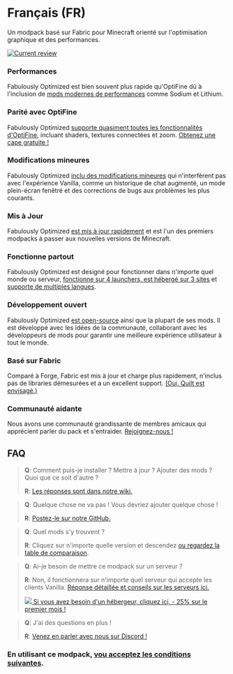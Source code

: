 # Français (FR)

Un modpack basé sur Fabric pour Minecraft orienté sur l'optimisation graphique et des performances. 

[![Current review](https://img.youtube.com/vi/bb8G9X5Q_4I/maxresdefault.jpg)](https://www.youtube.com/watch?v=bb8G9X5Q_4I)

### Performances

Fabulously Optimized est bien souvent plus rapide qu'OptiFine dû à l'inclusion de [mods modernes de performances][1] comme Sodium et Lithium.

### Parité avec OptiFine

Fabulously Optimized [supporte quasiment toutes les fonctionnalités d'OptiFine][2], incluant shaders, textures connectées et zoom. [Obtenez une cape gratuite !][3]

### Modifications mineures

Fabulously Optimized [inclu des modifications mineures][4] qui n'interfèrent pas avec l'expérience Vanilla, comme un historique de chat augmenté, un mode plein-écran fenêtré et des corrections de bugs aux problèmes les plus courants.

### Mis à Jour

Fabulously Optimized [est mis à jour rapidement][5] et est l'un des premiers modpacks à passer aux nouvelles versions de Minecraft.

### Fonctionne partout

Fabulously Optimized est designé pour fonctionner dans n'importe quel monde ou serveur, [fonctionne sur 4 launchers, est hébergé sur 3 sites][6] et [supporte de multiples langues][7].

### Développement ouvert

Fabulously Optimized [est open-source][8] ainsi que la plupart de ses mods. Il est développé avec les idées de la communauté, collaborant avec les développeurs de mods pour garantir une meilleure expérience utilisateur à tout le monde.

### Basé sur Fabric

Comparé à Forge, Fabric est mis à jour et charge plus rapidement, n'inclus pas de libraries démesurées et a un excellent support. [(Oui, Quilt est envisagé.)][9]

### Communauté aidante

Nous avons une communauté grandissante de membres amicaux qui apprécient parler du pack et s'entraider. [Rejoignez-nous !][10]

## FAQ

> **Q**: Comment puis-je installer ? Mettre à jour ? Ajouter des mods ? Quoi que ce soit d'autre ?
> 
> **R**: [Les réponses sont dans notre wiki.][11]


> **Q**: Quelque chose ne va pas ! Vous devriez ajouter quelque chose !
> 
> **R**: [Postez-le sur notre GitHub.][8]


> **Q**: Quel mods s'y trouvent ? 
> 
> **R**: Cliquez sur n'importe quelle version et descendez [ou regardez la table de comparaison][12].


> **Q**: Ai-je besoin de mettre ce modpack sur un serveur ?
> 
> **R**: Non, il fonctionnera sur n'importe quel serveur qui accepte les clients Vanilla. [Réponse détaillée et conseils sur les serveurs ici.][13] 
> 
> [![](https://i.ibb.co/gr9mSxW/image.png) Si vous avez besoin d'un hébergeur, cliquez ici, - 25% sur le premier mois !][14]


> **Q**: J'ai des questions en plus !
> 
> **R**: [Venez en parler avec nous sur Discord !][10]

### En utilisant ce modpack, [vou acceptez les conditions suivantes][15].

[1]: https://github.com/Fabulously-Optimized/fabulously-optimized/blob/main/INCLUDED-MODS.md#smooth
[2]: https://fabulously-optimized.gitbook.io/modpack/readme/give-up-optifine
[3]: https://fabulously-optimized.gitbook.io/modpack/readme/free-cape
[4]: https://github.com/Fabulously-Optimized/fabulously-optimized/blob/main/INCLUDED-MODS.md#functional
[5]: https://github.com/Fabulously-Optimized/fabulously-optimized/blob/main/CHANGELOG.md
[6]: https://github.com/Fabulously-Optimized/fabulously-optimized#downloads
[7]: https://fabulously-optimized.gitbook.io/modpack/readme/language-support
[8]: https://github.com/Fabulously-Optimized/fabulously-optimized
[9]: https://github.com/Fabulously-Optimized/fabulously-optimized/issues/257
[10]: https://discord.gg/yxaXtaQqdB
[11]: https://fabulously-optimized.gitbook.io/modpack/
[12]: https://github.com/Fabulously-Optimized/fabulously-optimized/blob/main/INCLUDED-MODS.md
[13]: https://fabulously-optimized.gitbook.io/modpack/readme/server-setup
[14]: https://www.bisecthosting.com/clients/aff.php?aff=2604
[15]: https://github.com/Fabulously-Optimized/fabulously-optimized#disclaimers
